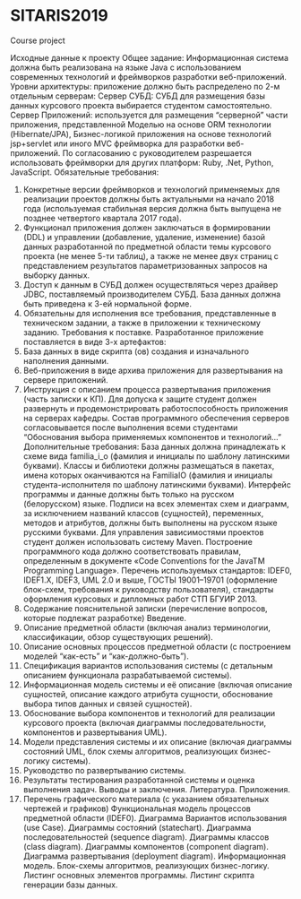 # SITARIS2019
Course project

Исходные данные к проекту
Общее задание: Информационная система должна быть реализована на языке Java c использованием современных технологий и фреймворков разработки веб-приложений.
Уровни архитектуры: приложение должно быть распределено по 2-м отдельным серверам:
Сервер СУБД: СУБД для размещения базы данных курсового проекта выбирается студентом самостоятельно.
Сервер Приложений: используется для размещения “серверной” части приложения, представленной Моделью на основе ORM технологии (Hibernate/JPA), Бизнес-логикой приложения на основе технологий jsp+servlet или иного MVC фреймворка для разработки веб-приложений. По согласованию с руководителем разрешается использовать фреймворки для других платформ: Ruby, .Net, Python, JavaScript.
Обязательные требования:
1. Конкретные версии фреймворков и технологий применяемых для реализации проектов должны быть актуальными на начало 2018 года (используемая стабильная версия должна быть выпущена не позднее четвертого квартала 2017 года).
2. Функционал приложения должен заключаться в формировании (DDL) и управлении (добавление, удаление, изменение) базой данных разработанной по предметной области темы курсового проекта (не менее 5-ти таблиц), а также не менее двух страниц с представлением результатов параметризованных запросов на выборку данных.
3. Доступ к данным в СУБД должен осуществляться через драйвер JDBC, поставляемый производителем СУБД. База данных должна быть приведена к 3-ей нормальной форме.
4. Обязательны для исполнения все требования, представленные в техническом задании, а также в приложении к техническому заданию.
Требования к поставке. Разработанное приложение поставляется в виде 3-х артефактов:
1. База данных в виде скрипта (ов) создания и изначального наполнения данными.
2. Веб-приложения в виде архива приложения для развертывания на сервере приложений.
3. Инструкция с описанием процесса развертывания приложения (часть записки к КП).
Для допуска к защите студент должен развернуть и продемонстрировать работоспособность приложения на серверах кафедры. Состав программного обеспечения серверов согласовывается после выполнения всеми студентами “Обоснования выбора применяемых компонентов и технологий...”
Дополнительные требования:
База данных должна принадлежать к схеме вида familia_i_o (фамилия и инициалы по шаблону латинскими буквами).
Классы и библиотеки должны размещаться в пакетах, имена которых оканчиваются на FamiliaIO (фамилия и инициалы студента-исполнителя по шаблону латинскими буквами).
Интерфейс программы и данные должны быть только на русском (белорусском) языке.
Подписи на всех элементах схем и диаграмм, за исключением названий классов (сущностей), переменных, методов и атрибутов, должны быть выполнены на русском языке русскими буквами.
Для управления зависимостями проектов студент должен использовать систему Maven.
Построение программного кода должно соответствовать правилам, определенным в документе «Code Conventions for the JavaTM Programming Language».
Перечень используемых стандартов:
IDEF0, IDEF1.X, IDEF3, UML 2.0 и выше, ГОСТЫ 19001–19701 (оформление блок-схем, требования к руководству пользователя), стандарты оформления курсовых и дипломных работ СТП БГУИР 2013.
4. Содержание пояснительной записки (перечисление вопросов, которые подлежат разработке)
Введение.
1. Описание предметной области (включая анализ терминологии, классификации, обзор существующих решений).
2. Описание основных процессов предметной области (с построением моделей “как-есть” и “как-должно-быть”).
3. Спецификация вариантов использования системы (с детальным описанием функционала разрабатываемой системы).
4. Информационная модель системы и её описание (включая описание сущностей, описание каждого атрибута сущности, обоснование выбора типов данных и связей сущностей).
5. Обоснование выбора компонентов и технологий для реализации курсового проекта (включая диаграммы последовательности, компонентов и развертывания UML).
6. Модели представления системы и их описание (включая диаграммы состояний UML, блок схемы алгоритмов, реализующих бизнес-логику системы).
7. Руководство по развертыванию системы.
8. Результаты тестирования разработанной системы и оценка выполнения задач.
Выводы и заключения. Литература. Приложения.
5. Перечень графического материала (с указанием обязательных чертежей и графиков)
Функциональная модель процессов предметной области (IDEF0). Диаграмма Вариантов использования (use Case). Диаграммы состояний (statechart). Диаграмма последовательностей (sequence diagram). Диаграммы классов (class diagram). Диаграммы компонентов (component diagram). Диаграмма развертывания (deployment diagram). Информационная модель. Блок-схемы алгоритмов, реализующих бизнес-логику. Листинг основных элементов программы. Листинг скрипта генерации базы данных.
